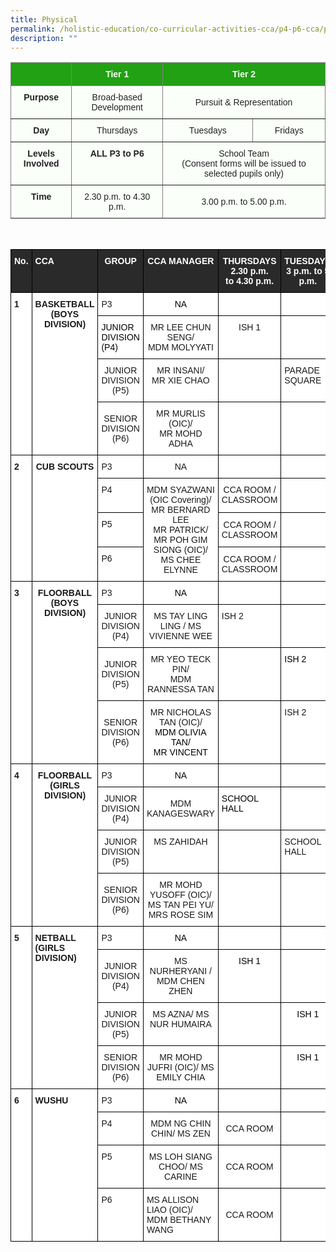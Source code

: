 ```yaml
---
title: Physical
permalink: /holistic-education/co-curricular-activities-cca/p4-p6-cca/physical
description: ""
---
```

<style type="text/css">
.tg  {border-collapse:collapse;border-spacing:0;}
.tg td{border-color:black;border-style:solid;border-width:1px;font-family:Arial, sans-serif;font-size:14px;
  overflow:hidden;padding:10px 5px;word-break:normal;}
.tg th{border-color:black;border-style:solid;border-width:1px;font-family:Arial, sans-serif;font-size:14px;
  font-weight:normal;overflow:hidden;padding:10px 5px;word-break:normal;}
.tg .tg-j83l{background-color:#FBFFFA;border-color:inherit;color:#222;font-weight:bold;text-align:center;vertical-align:top}
.tg .tg-ug26{background-color:#FBFFFA;border-color:inherit;color:#222;text-align:center;vertical-align:middle}
.tg .tg-5s66{background-color:#22A114;border-color:inherit;color:#FBFFFA;font-weight:bold;text-align:center;vertical-align:top}
</style>
<table class="tg">
<thead>
  <tr>
    <th class="tg-5s66"></th>
    <th class="tg-5s66"><span style="color:#FBFFFA;background-color:#22A114">Tier 1</span></th>
    <th class="tg-5s66" colspan="2"><span style="color:#FBFFFA;background-color:#22A114">Tier 2</span></th>
  </tr>
</thead>
<tbody>
  <tr>
    <td class="tg-j83l">Purpose</td>
    <td class="tg-ug26"><span style="color:#222;background-color:#FBFFFA">Broad-based Development</span></td>
    <td class="tg-ug26" colspan="2"><span style="color:#222;background-color:#FBFFFA">Pursuit &amp; Representation</span></td>
  </tr>
  <tr>
    <td class="tg-j83l">Day</td>
    <td class="tg-ug26"><span style="color:#222;background-color:#FBFFFA">Thursdays</span></td>
    <td class="tg-ug26"><span style="color:#222;background-color:#FBFFFA">Tuesdays</span></td>
    <td class="tg-ug26"><span style="color:#222;background-color:#FBFFFA">Fridays</span></td>
  </tr>
  <tr>
    <td class="tg-j83l">Levels Involved</td>
    <td class="tg-j83l">ALL <span style="color:#222;background-color:#FBFFFA">P3 to P6</span></td>
    <td class="tg-ug26" colspan="2"><span style="color:#222;background-color:#FBFFFA">School Team</span><br>(Consent forms will be issued to selected pupils only)</td>
  </tr>
  <tr>
    <td class="tg-j83l">Time</td>
    <td class="tg-ug26"><span style="color:#222;background-color:#FBFFFA">2.30 p.m. to 4.30 p.m.</span></td>
    <td class="tg-ug26" colspan="2"><span style="color:#222;background-color:#FBFFFA">3.00 p.m. to 5.00 p.m.</span></td>
  </tr>
</tbody>
</table>

<br>

<style type="text/css">
.tg  {border-collapse:collapse;border-spacing:0;}
.tg td{border-color:black;border-style:solid;border-width:1px;font-family:Arial, sans-serif;font-size:14px;
  overflow:hidden;padding:10px 5px;word-break:normal;}
.tg th{border-color:black;border-style:solid;border-width:1px;font-family:Arial, sans-serif;font-size:14px;
  font-weight:normal;overflow:hidden;padding:10px 5px;word-break:normal;}
.tg .tg-3i8o{background-color:#2A2A2A;color:#FFF;font-weight:bold;text-align:left;vertical-align:top}
.tg .tg-fzue{background-color:#2A2A2A;color:#FFF;font-weight:bold;text-align:center;vertical-align:top}
.tg .tg-dgl5{background-color:#FFF;font-weight:bold;text-align:left;vertical-align:top}
.tg .tg-9hzb{background-color:#FFF;font-weight:bold;text-align:center;vertical-align:top}
.tg .tg-ktyi{background-color:#FFF;text-align:left;vertical-align:top}
.tg .tg-7yig{background-color:#FFF;text-align:center;vertical-align:top}
.tg .tg-f4yw{background-color:#FFF;text-align:center;vertical-align:middle}
</style>
<table class="tg">
<thead>
  <tr>
    <th class="tg-fzue">No.</th>
    <th class="tg-3i8o">CCA</th>
    <th class="tg-fzue">GROUP</th>
    <th class="tg-fzue">CCA MANAGER</th>
    <th class="tg-fzue">THURSDAYS<br>2.30 p.m.<br>to 4.30 p.m.</th>
    <th class="tg-fzue">TUESDAYS<br>3 p.m. to 5 p.m.</th>
    <th class="tg-fzue"><span style="color:#FFF">FRIDAYS</span><br><span style="color:#FFF">3 p.m. to 5 p.m.</span></th>
  </tr>
</thead>
<tbody>
  <tr>
    <td class="tg-dgl5" rowspan="4">1</td>
    <td class="tg-9hzb" rowspan="4">BASKETBALL<br>(BOYS DIVISION)</td>
    <td class="tg-ktyi">P3</td>
    <td class="tg-7yig"><span style="font-weight:normal;color:#000">NA</span></td>
    <td class="tg-ktyi"> </td>
    <td class="tg-ktyi"></td>
    <td class="tg-ktyi"></td>
  </tr>
  <tr>
    <td class="tg-ktyi"><span style="font-weight:normal;color:#000">JUNIOR</span><br><span style="font-weight:normal;color:#000">DIVISION</span><br><span style="font-weight:normal;color:#000">(P4)</span></td>
    <td class="tg-7yig">MR LEE CHUN SENG/<br>MDM MOLYYATI</td>
    <td class="tg-7yig">ISH 1</td>
    <td class="tg-ktyi"></td>
    <td class="tg-ktyi"></td>
  </tr>
  <tr>
    <td class="tg-f4yw">JUNIOR<br>DIVISION<br>(P5)</td>
    <td class="tg-7yig">MR INSANI/ <br>MR XIE CHAO</td>
    <td class="tg-7yig"></td>
    <td class="tg-ktyi">PARADE <br>SQUARE</td>
    <td class="tg-ktyi"></td>
  </tr>
  <tr>
    <td class="tg-f4yw">SENIOR<br>DIVISION<br>(P6)</td>
    <td class="tg-7yig">MR MURLIS (OIC)/<br>MR MOHD ADHA</td>
    <td class="tg-7yig"></td>
    <td class="tg-ktyi"></td>
    <td class="tg-ktyi">ISH 1</td>
  </tr>
  <tr>
    <td class="tg-dgl5" rowspan="4">2</td>
    <td class="tg-9hzb" rowspan="4">CUB SCOUTS</td>
    <td class="tg-ktyi">P3</td>
    <td class="tg-7yig">NA</td>
    <td class="tg-ktyi"> </td>
    <td class="tg-ktyi"> </td>
    <td class="tg-ktyi"> </td>
  </tr>
  <tr>
    <td class="tg-ktyi">P4</td>
    <td class="tg-7yig" rowspan="3">MDM SYAZWANI (OIC Covering)/<br>MR BERNARD LEE<br>MR PATRICK/<br>MR POH GIM SIONG (OIC)/<br>MS CHEE ELYNNE</td>
    <td class="tg-7yig">CCA ROOM / CLASSROOM</td>
    <td class="tg-ktyi"> </td>
    <td class="tg-ktyi"> </td>
  </tr>
  <tr>
    <td class="tg-ktyi">P5</td>
    <td class="tg-f4yw">CCA ROOM / CLASSROOM</td>
    <td class="tg-ktyi"> </td>
    <td class="tg-ktyi"> </td>
  </tr>
  <tr>
    <td class="tg-ktyi">P6</td>
    <td class="tg-f4yw">CCA ROOM / CLASSROOM<br></td>
    <td class="tg-7yig"></td>
    <td class="tg-7yig"></td>
  </tr>
  <tr>
    <td class="tg-dgl5" rowspan="4">3</td>
    <td class="tg-9hzb" rowspan="4">FLOORBALL<br>(BOYS DIVISION)<br> </td>
    <td class="tg-ktyi">P3</td>
    <td class="tg-7yig"><span style="font-weight:normal;color:#000">NA</span></td>
    <td class="tg-ktyi"> </td>
    <td class="tg-ktyi"> </td>
    <td class="tg-ktyi"></td>
  </tr>
  <tr>
    <td class="tg-f4yw">JUNIOR<br>DIVISION<br>(P4)</td>
    <td class="tg-7yig">MS TAY LING LING / MS VIVIENNE WEE</td>
    <td class="tg-ktyi">ISH 2</td>
    <td class="tg-ktyi"></td>
    <td class="tg-ktyi"> </td>
  </tr>
  <tr>
    <td class="tg-f4yw">JUNIOR<br>DIVISION<br>(P5)</td>
    <td class="tg-7yig">MR YEO TECK PIN/ <br>MDM RANNESSA TAN</td>
    <td class="tg-ktyi"></td>
    <td class="tg-ktyi"><span style="font-weight:normal;color:#000">ISH 2</span></td>
    <td class="tg-ktyi"> </td>
  </tr>
  <tr>
    <td class="tg-f4yw">SENIOR<br>DIVISION<br>(P6)</td>
    <td class="tg-7yig">MR NICHOLAS TAN (OIC)/ <br><span style="font-weight:normal;color:#000">MDM OLIVIA TAN/ </span><br><span style="font-weight:normal;color:#000">MR VINCENT</span></td>
    <td class="tg-ktyi"></td>
    <td class="tg-ktyi">ISH 2 </td>
    <td class="tg-ktyi"><span style="font-weight:normal;color:#000">ISH 2</span></td>
  </tr>
  <tr>
    <td class="tg-dgl5" rowspan="4">4</td>
    <td class="tg-9hzb" rowspan="4">FLOORBALL<br>(GIRLS DIVISION)</td>
    <td class="tg-ktyi">P3</td>
    <td class="tg-7yig"><span style="font-weight:normal;color:#000">NA</span></td>
    <td class="tg-9hzb"> </td>
    <td class="tg-ktyi"></td>
    <td class="tg-ktyi"> </td>
  </tr>
  <tr>
    <td class="tg-f4yw">JUNIOR<br>DIVISION<br>(P4)</td>
    <td class="tg-f4yw">MDM KANAGESWARY</td>
    <td class="tg-ktyi"><span style="font-weight:normal;color:#000">SCHOOL HALL</span></td>
    <td class="tg-ktyi"> </td>
    <td class="tg-ktyi"></td>
  </tr>
  <tr>
    <td class="tg-f4yw">JUNIOR<br>DIVISION<br>(P5)</td>
    <td class="tg-7yig">MS ZAHIDAH </td>
    <td class="tg-ktyi"></td>
    <td class="tg-ktyi">SCHOOL <span style="background-color:initial">HALL </span></td>
    <td class="tg-ktyi"></td>
  </tr>
  <tr>
    <td class="tg-f4yw">SENIOR<br>DIVISION<br>(P6)</td>
    <td class="tg-7yig"><span style="background-color:initial">MR MOHD YUSOFF (OIC)/ </span><br><span style="background-color:initial">MS TAN PEI YU/ </span><br><span style="background-color:initial">MRS ROSE SIM</span></td>
    <td class="tg-ktyi"></td>
    <td class="tg-ktyi"></td>
    <td class="tg-ktyi">SCHOOL HALL </td>
  </tr>
  <tr>
    <td class="tg-dgl5" rowspan="4">5</td>
    <td class="tg-dgl5" rowspan="4">NETBALL<br>(GIRLS DIVISION)</td>
    <td class="tg-ktyi">P3</td>
    <td class="tg-7yig"><span style="font-weight:normal;color:#000">NA</span><br></td>
    <td class="tg-9hzb"> </td>
    <td class="tg-9hzb"> </td>
    <td class="tg-7yig"></td>
  </tr>
  <tr>
    <td class="tg-f4yw">JUNIOR<br>DIVISION<br>(P4)</td>
    <td class="tg-7yig">MS NURHERYANI / MDM CHEN ZHEN</td>
    <td class="tg-7yig"><span style="font-weight:normal;color:#000">ISH 1</span></td>
    <td class="tg-7yig"></td>
    <td class="tg-7yig"></td>
  </tr>
  <tr>
    <td class="tg-f4yw">JUNIOR<br>DIVISION<br>(P5)</td>
    <td class="tg-7yig">MS AZNA/ MS NUR HUMAIRA</td>
    <td class="tg-7yig"></td>
    <td class="tg-7yig"><span style="font-weight:normal;color:#000">ISH 1</span></td>
    <td class="tg-7yig"></td>
  </tr>
  <tr>
    <td class="tg-f4yw">SENIOR<br>DIVISION<br>(P6)</td>
    <td class="tg-7yig"><span style="background-color:initial">MR MOHD JUFRI (OIC)/ </span>MS EMILY CHIA</td>
    <td class="tg-7yig"></td>
    <td class="tg-7yig"><span style="font-weight:normal;color:#000">ISH 1</span></td>
    <td class="tg-7yig"></td>
  </tr>
  <tr>
    <td class="tg-dgl5" rowspan="4">6</td>
    <td class="tg-dgl5" rowspan="4">WUSHU</td>
    <td class="tg-ktyi">P3</td>
    <td class="tg-7yig"><span style="font-weight:normal;color:#000">NA</span></td>
    <td class="tg-7yig"></td>
    <td class="tg-7yig"> </td>
    <td class="tg-9hzb"> </td>
  </tr>
  <tr>
    <td class="tg-ktyi">P4</td>
    <td class="tg-7yig">MDM NG CHIN CHIN/ MS ZEN</td>
    <td class="tg-f4yw">CCA ROOM</td>
    <td class="tg-7yig"></td>
    <td class="tg-9hzb"> </td>
  </tr>
  <tr>
    <td class="tg-ktyi">P5</td>
    <td class="tg-7yig">MS LOH SIANG CHOO/ MS CARINE</td>
    <td class="tg-f4yw">CCA ROOM</td>
    <td class="tg-7yig"></td>
    <td class="tg-9hzb"> </td>
  </tr>
  <tr>
    <td class="tg-ktyi">P6</td>
    <td class="tg-ktyi">MS ALLISON LIAO (OIC)/ <br>MDM BETHANY WANG</td>
    <td class="tg-f4yw">CCA ROOM</td>
    <td class="tg-7yig"></td>
    <td class="tg-9hzb"> </td>
  </tr>
</tbody>
</table>